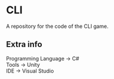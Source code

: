 # CLI
A repository for the code of the CLI game.

## Extra info
Programming Language -> C# <br>
Tools -> Unity <br>
IDE -> Visual Studio
